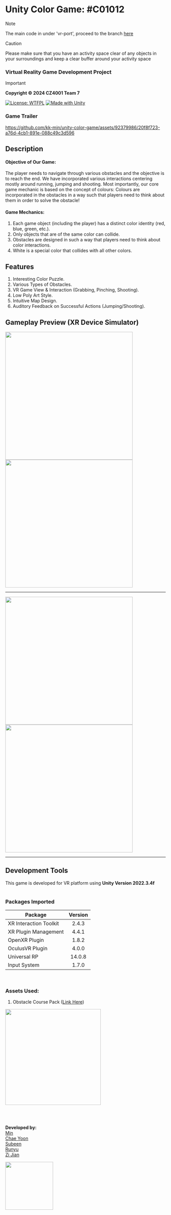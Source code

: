 # Unity Color Game: #C01012
> [!NOTE] 
> The main code in under 'vr-port', proceed to the branch [here](https://github.com/kk-min/unity-color-game/tree/vr-port)

> [!CAUTION]
> Please make sure that you have an activity space clear of any objects in your surroundings and keep a clear buffer around your activity space
> 
### Virtual Reality Game Development Project <br>
> [!IMPORTANT]  
> <b>Copyright © 2024 CZ4001 Team 7</b><br>

> 


[![License: WTFPL](https://img.shields.io/badge/License-WTFPL-brightgreen.svg?style=for-the-badge)](http://www.wtfpl.net/about/)<t>
[![Made with Unity](https://img.shields.io/badge/Made%20with-Unity-57b9d3.svg?style=for-the-badge&logo=unity)](https://unity3d.com)

### Game Trailer

https://github.com/kk-min/unity-color-game/assets/92379986/20f8f723-a76d-4cb1-891e-088c49c3d596


## Description
#### Objective of Our Game: <br>
The player needs to navigate through various obstacles and the objective is to reach the end. We have incorporated various interactions centering mostly around running, jumping and shooting. Most importantly, our core game mechanic is based on the concept of colours: Colours are incorporated in the obstacles in a way such that players need to think about them in order to solve the obstacle!
#### Game Mechanics:<br>
1. Each game object (including the player) has a distinct color identity (red, blue, green, etc.).
2. Only objects that are of the same color can collide.
3. Obstacles are designed in such a way that players need to think about color interactions.
4. White is a special color that collides with all other colors.


## Features
1. Interesting Color Puzzle.
2. Various Types of Obstacles.
3. VR Game View & Interaction (Grabbing, Pinching, Shooting).
4. Low Poly Art Style.
5. Intuitive Map Design.
6. Auditory Feedback on Successful Actions (Jumping/Shooting).


## <b>Gameplay Preview (XR Device Simulator)</b><br>
<img src="https://github.com/kk-min/unity-color-game/assets/92379986/61993c41-4e23-4bb8-b7d6-5c4f3dace962" width="400"/>
<img src="https://github.com/kk-min/unity-color-game/assets/92379986/5da784ef-bbfe-4ee1-8451-eff5b8346622" width="400"/>

------
<img src="https://github.com/kk-min/unity-color-game/assets/92379986/d68fe5a4-c3f3-482b-bea1-dfd76cf6c575" width="400"/>
<img src="https://github.com/kk-min/unity-color-game/assets/92379986/00521427-e028-4780-8b63-2416133776c9" width="400"/>

---------


## Development Tools
This game is developed for VR platform using <b>Unity Version 2022.3.4f</b>
<br><br>
### Packages Imported
| Package                 | Version       | 
| ----------------------- |:-------------:| 
| XR Interaction Toolkit  | 2.4.3         | 
| XR Plugin Management    | 4.4.1         | 
| OpenXR Plugin           | 1.8.2         | 
| OculusVR Plugin         | 4.0.0         | 
| Universal RP            | 14.0.8        | 
| Input System            | 1.7.0         |
<br>

### Assets Used:
1. Obstacle Course Pack ([Link Here](https://assetstore.unity.com/packages/templates/packs/obstacle-course-pack-178169))
<img src="https://github.com/kk-min/unity-color-game/assets/92379986/69e4ab15-9905-487d-8990-bf2e17d07b53" width="300"/>






<br><br>

<b>Developed by:</b>
<br>
[Min](https://github.com/kk-min)<br>
[Chae Yoon](https://github.com/kathy060415)<br>
[Subeen](https://github.com/subeen832715)<br>
[Runyu](https://github.com/runyu1413)<br>
[Zi Jian](https://github.com/zijian99)<br>

<img src="https://github.com/kk-min/unity-color-game/assets/92379986/4fa3e417-3626-4b5f-8ad1-17868a0aef30" width="150"/>
